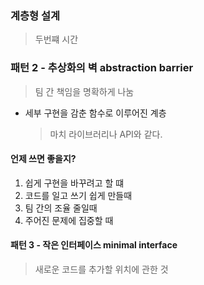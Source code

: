 ### 계층형 설계

> 두번쨰 시간

### 패턴 2 - 추상화의 벽 abstraction barrier

> 팀 간 책임을 명확하게 나눔

- 세부 구현을 감춘 함수로 이루어진 계층
  > 마치 라이브러리나 API와 같다.

#### 언제 쓰면 좋을지?

1. 쉽게 구현을 바꾸려고 할 떄
2. 코드를 일고 쓰기 쉽게 만들때
3. 팀 간의 조율 줄일때
4. 주어진 문제에 집중할 때

#### 패턴 3 - 작은 인터페이스 minimal interface

> 새로운 코드를 추가할 위치에 관한 것
